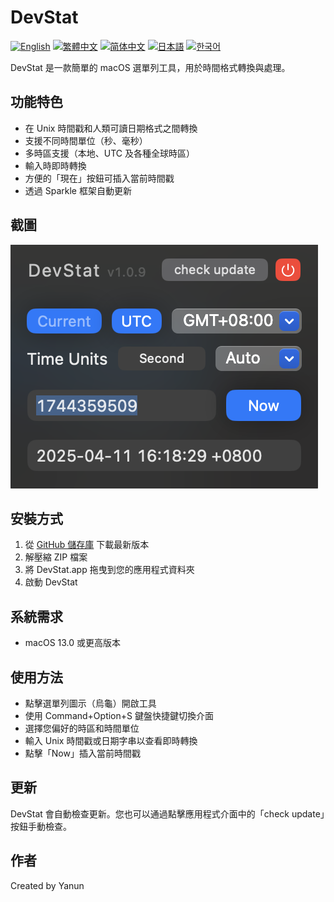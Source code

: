 # DevStat
[![English](https://img.shields.io/badge/English-Click-yellow)](README.md)
[![繁體中文](https://img.shields.io/badge/繁體中文-點擊查看-orange)](README-tw.md)
[![简体中文](https://img.shields.io/badge/简体中文-点击查看-orange)](README-cn.md)
[![日本語](https://img.shields.io/badge/日本語-クリック-青)](README-ja.md)
[![한국어](https://img.shields.io/badge/한국어-클릭-yellow)](README-ko.md)

DevStat 是一款簡單的 macOS 選單列工具，用於時間格式轉換與處理。

## 功能特色

- 在 Unix 時間戳和人類可讀日期格式之間轉換
- 支援不同時間單位（秒、毫秒）
- 多時區支援（本地、UTC 及各種全球時區）
- 輸入時即時轉換
- 方便的「現在」按鈕可插入當前時間戳
- 透過 Sparkle 框架自動更新

## 截圖

![DevStat 截圖](image.png)

## 安裝方式

1. 從 [GitHub 儲存庫](https://github.com/yanun0323/DevStat/releases) 下載最新版本
2. 解壓縮 ZIP 檔案
3. 將 DevStat.app 拖曳到您的應用程式資料夾
4. 啟動 DevStat

## 系統需求

- macOS 13.0 或更高版本

## 使用方法

- 點擊選單列圖示（烏龜）開啟工具
- 使用 Command+Option+S 鍵盤快捷鍵切換介面
- 選擇您偏好的時區和時間單位
- 輸入 Unix 時間戳或日期字串以查看即時轉換
- 點擊「Now」插入當前時間戳

## 更新

DevStat 會自動檢查更新。您也可以通過點擊應用程式介面中的「check update」按鈕手動檢查。

## 作者

Created by Yanun